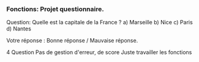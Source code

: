 ### **Fonctions: Projet questionnaire.**

Question: Quelle est la capitale de la France ?
a) Marseille
b) Nice
c) Paris
d) Nantes

Votre réponse : 
Bonne réponse / Mauvaise réponse.

4 Question
Pas de gestion d'erreur, de score
Juste travailler les fonctions